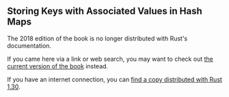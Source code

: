 ## Storing Keys with Associated Values in Hash Maps

The 2018 edition of the book is no longer distributed with Rust's documentation.

If you came here via a link or web search, you may want to check out [the current version of the book](../ch08-03-hash-maps.html) instead.

If you have an internet connection, you can [find a copy distributed with Rust 1.30](https://doc.rust-lang.org/1.30.0/book/2018-edition/ch08-03-hash-maps.html).